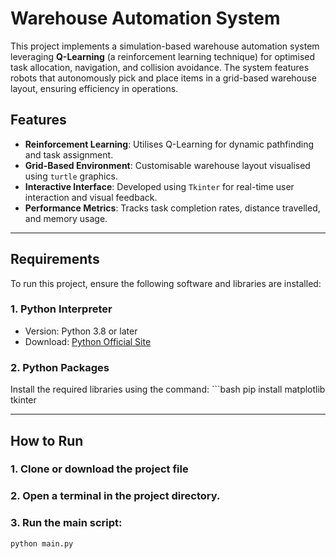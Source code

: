 # Warehouse Automation System

This project implements a simulation-based warehouse automation system leveraging **Q-Learning** (a reinforcement learning technique) for optimised task allocation, navigation, and collision avoidance. The system features robots that autonomously pick and place items in a grid-based warehouse layout, ensuring efficiency in operations.

## Features
- **Reinforcement Learning**: Utilises Q-Learning for dynamic pathfinding and task assignment.
- **Grid-Based Environment**: Customisable warehouse layout visualised using `turtle` graphics.
- **Interactive Interface**: Developed using `Tkinter` for real-time user interaction and visual feedback.
- **Performance Metrics**: Tracks task completion rates, distance travelled, and memory usage.

---

## Requirements
To run this project, ensure the following software and libraries are installed:

### 1. **Python Interpreter**
   - Version: Python 3.8 or later
   - Download: [Python Official Site](https://www.python.org/downloads/)

### 2. **Python Packages**
Install the required libraries using the command:
    ```bash
    pip install matplotlib tkinter


---
## How to Run
### 1. **Clone or download the project file**
### 2. **Open a terminal in the project directory.**
### 3. **Run the main script:**
   ```bash  
   python main.py

